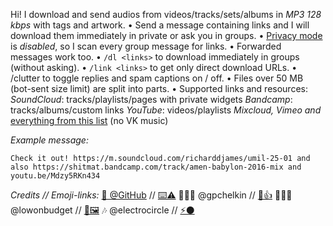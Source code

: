 Hi! I download and send audios from videos/tracks/sets/albums in *MP3 128 kbps* with tags and artwork.
• Send a message containing links and I will download them immediately in private or ask you in groups.
• [Privacy mode](https://core.telegram.org/bots#privacy-mode) is _disabled_, so I scan every group message for links.
• Forwarded messages work too.
• `/dl <links>` to download immediately in groups (without asking).
• `/link <links>` to get only direct download URLs.
• /clutter to toggle replies and spam captions on / off.
• Files over 50 MB (bot-sent size limit) are split into parts.
• Supported links and resources:
*SoundCloud*: tracks/playlists/pages with private widgets
*Bandcamp*: tracks/albums/custom links
*YouTube*: videos/playlists
*Mixcloud, Vimeo and* [everything from this list](https://rg3.github.io/youtube-dl/supportedsites.html) (no VK music)

*Example message:*

`Check it out! https://m.soundcloud.com/richarddjames/umil-25-01 and also https://shitmat.bandcamp.com/track/amen-babylon-2016-mix and youtu.be/Mdzy5RKn434`

*Credits // Emoji-links:*
[🌟 @GitHub](https://github.com/gpchelkin/scdlbot) // [⌨️⚠](https://github.com/gpchelkin/scdlbot/issues)
👨🏻‍💻 @gpchelkin // [🐝👍](http://pchelk.in/)
👩🏻‍🎨 @lowonbudget // [🎨🖼️](https://www.behance.net/lowonbudget)
🎶 @electrocircle // [⚡⚫](http://Электрокружок.РФ)
